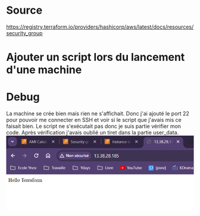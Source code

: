 # Source

https://registry.terraform.io/providers/hashicorp/aws/latest/docs/resources/security_group


# Ajouter un script lors du lancement d'une machine


# Debug

La machine se crée bien mais rien ne s'affichait. Donc j'ai ajouté le port 22 pour pouvoir me connecter en SSH et voir si le script que j'avais mis ce faisait bien. Le script ne s'exécutait pas donc je suis partie vérifier mon code.
Après vérification j'avais oublié un tiret dans la partie user_data.
![Alt text](image.png)